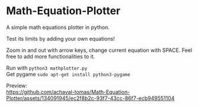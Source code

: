 # Math-Equation-Plotter
A simple math equations plotter in python.

Test its limits by adding your own equations!

Zoom in and out with arrow keys, change current equation with SPACE. Feel free to add more functionalities to it.

Run with ```` python3 mathplotter.py ```` <br />
Get pygame ```` sudo apt-get install python3-pygame ````

Preview: <br />
https://github.com/achaval-tomas/Math-Equation-Plotter/assets/134091945/ec2f8b2c-93f7-43cc-86f7-ecb949551104

